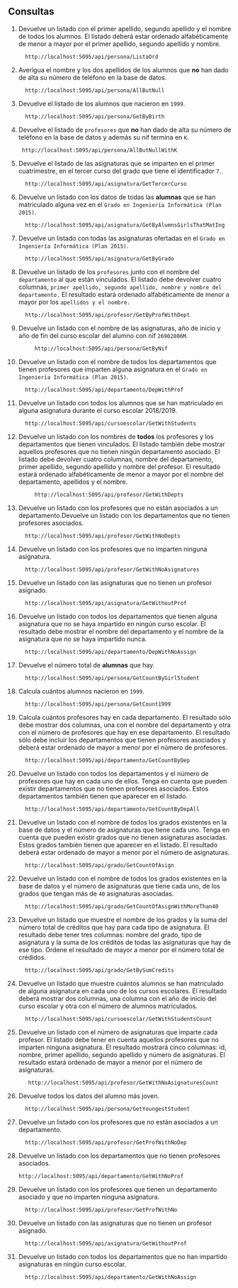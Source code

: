 ## Consultas
1. Devuelve un listado con el primer apellido, segundo apellido y el nombre de todos los alumnos. El listado deberá estar ordenado alfabéticamente de menor a mayor por el primer apellido, segundo apellido y nombre.

    ```
      http://localhost:5095/api/persona/ListaOrd
    ```

2. Averigua el nombre y los dos apellidos de los alumnos que **no** han dado de alta su número de teléfono en la base de datos.

    ```
      http://localhost:5095/api/persona/AllButNull
    ```

3. Devuelve el listado de los alumnos que nacieron en `1999`.

    ```
      http://localhost:5095/api/persona/GetByBirth
    ```

4. Devuelve el listado de `profesores` que **no** han dado de alta su número de teléfono en la base de datos y además su nif termina en `K`.

    ```
     http://localhost:5095/api/persona/AllButNullWithK
    ```

5. Devuelve el listado de las asignaturas que se imparten en el primer cuatrimestre, en el tercer curso del grado que tiene el identificador `7`.

    ```
      http://localhost:5095/api/asignatura/GetTercerCurso
    ```

6. Devuelve un listado con los datos de todas las **alumnas** que se han matriculado alguna vez en el `Grado en Ingeniería Informática (Plan 2015)`.

    ```
      http://localhost:5095/api/asignatura/GetByAlumnsGirlsThatMatIng
    ```

7. Devuelve un listado con todas las asignaturas ofertadas en el `Grado en Ingeniería Informática (Plan 2015)`.

    ```
      http://localhost:5095/api/asignatura/GetByGrado
    ```

8. Devuelve un listado de los `profesores` junto con el nombre del `departamento` al que están vinculados. El listado debe devolver cuatro columnas, `primer apellido, segundo apellido, nombre y nombre del departamento.` El resultado estará ordenado alfabéticamente de menor a mayor por los `apellidos y el nombre.`

    ```
      http://localhost:5095/api/profesor/GetByProfWithDept
    ```

9. Devuelve un listado con el nombre de las asignaturas, año de inicio y año de fin del curso escolar del alumno con nif `26902806M`.

    ```
         http://localhost:5095/api/persona/GetByNif
    ```

10. Devuelve un listado con el nombre de todos los departamentos que tienen profesores que imparten alguna asignatura en el `Grado en Ingeniería Informática (Plan 2015)`.

     ```
       http://localhost:5095/api/departamento/DepWithProf
     ```

11. Devuelve un listado con todos los alumnos que se han matriculado en alguna asignatura durante el curso escolar 2018/2019.

     ```
       http://localhost:5095/api/cursoescolar/GetWithStudents
     ```

12. Devuelve un listado con los nombres de **todos** los profesores y los departamentos que tienen vinculados. El listado también debe mostrar aquellos profesores que no tienen ningún departamento asociado. El listado debe devolver cuatro columnas, nombre del departamento, primer apellido, segundo apellido y nombre del profesor. El resultado estará ordenado alfabéticamente de menor a mayor por el nombre del departamento, apellidos y el nombre.

     ```
          http://localhost:5095/api/profesor/GetWithDepts
     ```

13. Devuelve un listado con los profesores que no están asociados a un departamento.Devuelve un listado con los departamentos que no tienen profesores asociados.

     ```
       http://localhost:5095/api/profesor/GetWithNoDepts
     ```

14. Devuelve un listado con los profesores que no imparten ninguna asignatura.

     ```
       http://localhost:5095/api/profesor/GetWithNoAsignatures
     ```

15. Devuelve un listado con las asignaturas que no tienen un profesor asignado.

     ```
       http://localhost:5095/api/asignatura/GetWithoutProf
     ```

16. Devuelve un listado con todos los departamentos que tienen alguna asignatura que no se haya impartido en ningún curso escolar. El resultado debe mostrar el nombre del departamento y el nombre de la asignatura que no se haya impartido nunca.

     ```
       http://localhost:5095/api/departamento/DepWithNoAssign
     ```

17. Devuelve el número total de **alumnas** que hay.

     ```
       http://localhost:5095/api/persona/GetCountByGirlStudent
     ```

18. Calcula cuántos alumnos nacieron en `1999`.

     ```
       http://localhost:5095/api/persona/GetCount1999
     ```

19. Calcula cuántos profesores hay en cada departamento. El resultado sólo debe mostrar dos columnas, una con el nombre del departamento y otra con el número de profesores que hay en ese departamento. El resultado sólo debe incluir los departamentos que tienen profesores asociados y deberá estar ordenado de mayor a menor por el número de profesores.

     ```
       http://localhost:5095/api/departamento/GetCountByDep
     ```

20. Devuelve un listado con todos los departamentos y el número de profesores que hay en cada uno de ellos. Tenga en cuenta que pueden existir departamentos que no tienen profesores asociados. Estos departamentos también tienen que aparecer en el listado.

     ```
       http://localhost:5095/api/departamento/GetCountByDepAll
     ```

21. Devuelve un listado con el nombre de todos los grados existentes en la base de datos y el número de asignaturas que tiene cada uno. Tenga en cuenta que pueden existir grados que no tienen asignaturas asociadas. Estos grados también tienen que aparecer en el listado. El resultado deberá estar ordenado de mayor a menor por el número de asignaturas.

     ```
       http://localhost:5095/api/grado/GetCountOfAsign
     ```

22. Devuelve un listado con el nombre de todos los grados existentes en la base de datos y el número de asignaturas que tiene cada uno, de los grados que tengan más de `40` asignaturas asociadas.

     ```
       http://localhost:5095/api/grado/GetCountOfAsignWithMoreThan40
     ```

23. Devuelve un listado que muestre el nombre de los grados y la suma del número total de créditos que hay para cada tipo de asignatura. El resultado debe tener tres columnas: nombre del grado, tipo de asignatura y la suma de los créditos de todas las asignaturas que hay de ese tipo. Ordene el resultado de mayor a menor por el número total de crédidos.

     ```
       http://localhost:5095/api/grado/GetBySumCredits
     ```

24. Devuelve un listado que muestre cuántos alumnos se han matriculado de alguna asignatura en cada uno de los cursos escolares. El resultado deberá mostrar dos columnas, una columna con el año de inicio del curso escolar y otra con el número de alumnos matriculados.

     ```
       http://localhost:5095/api/cursoescolar/GetWithStudentsCount
     ```

25. Devuelve un listado con el número de asignaturas que imparte cada profesor. El listado debe tener en cuenta aquellos profesores que no imparten ninguna asignatura. El resultado mostrará cinco columnas: id, nombre, primer apellido, segundo apellido y número de asignaturas. El resultado estará ordenado de mayor a menor por el número de asignaturas.

     ```
        http://localhost:5095/api/profesor/GetWithNoAsignaturesCount
     ```

26. Devuelve todos los datos del alumno más joven.

     ```
       http://localhost:5095/api/persona/GetYoungestStudent
     ```

27. Devuelve un listado con los profesores que no están asociados a un departamento.

     ```
       http://localhost:5095/api/profesor/GetProfWithNoDep
     ```

28. Devuelve un listado con los departamentos que no tienen profesores asociados.

     ```
     http://localhost:5095/api/departamento/GetWithNoProf
     ```

29. Devuelve un listado con los profesores que tienen un departamento asociado y que no imparten ninguna asignatura.

     ```
       http://localhost:5095/api/profesor/GetProfWithNo
     ```

30. Devuelve un listado con las asignaturas que no tienen un profesor asignado.

     ```
       http://localhost:5095/api/asignatura/GetWithoutProf
     ```

31. Devuelve un listado con todos los departamentos que no han impartido asignaturas en ningún curso escolar.

     ```
       http://localhost:5095/api/departamento/GetWithNoAssign
     ```
